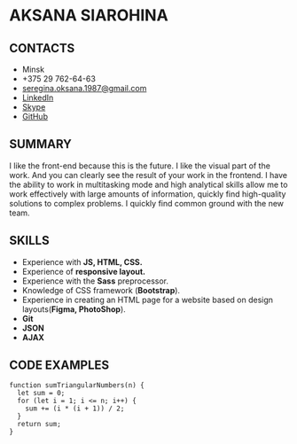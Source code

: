 # **AKSANA SIAROHINA**

## **CONTACTS**

- Minsk
- +375 29 762-64-63
- seregina.oksana.1987@gmail.com
- [LinkedIn](https://www.linkedin.com/in/aksana-siarohina-0264a3206?lipi=urn%3Ali%3Apage%3Ad_flagship3_profile_view_base_contact_details%3BSIs1y%2FpWQneu9Lf6MNIQ5Q%3D%3D)
- [Skype](https://join.skype.com/invite/z3sI2Z945neM)
- [GitHub](https://github.com/OksanaSeregina)

## **SUMMARY**

I like the front-end because this is the future. I like the visual part of the work. And you can clearly
see the result of your work in the frontend.
I have the ability to work in multitasking mode and high analytical skills allow me to work effectively with large amounts of information, quickly find high-quality solutions to complex problems. I quickly find common ground with the new team.

## **SKILLS**

- Experience with **JS, HTML, CSS.**
- Experience of **responsive layout.**
- Experience with the **Sass** preprocessor.
- Knowledge of CSS framework (**Bootstrap**).
- Experience in creating an HTML page for a website based on design layouts(**Figma, PhotoShop**).
- **Git**
- **JSON**
- **AJAX**

## **CODE EXAMPLES**

```
function sumTriangularNumbers(n) {
  let sum = 0;
  for (let i = 1; i <= n; i++) {
    sum += (i * (i + 1)) / 2;
  }
  return sum;
}
```
